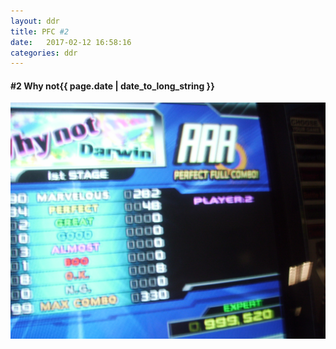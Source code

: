 ```yaml
---
layout: ddr
title: PFC #2
date:   2017-02-12 16:58:16
categories: ddr
---
```

#### **#2** Why not<span class="pull-right">{{ page.date | date_to_long_string }}</span>
![](/images/pfc/2_why_not.jpg)
